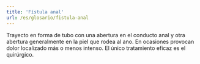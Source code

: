 ```yaml
---
title: 'Fístula anal'
url: /es/glosario/fistula-anal
---
```


Trayecto en forma de tubo con una abertura en el conducto anal y otra abertura generalmente en la piel que rodea al ano. En ocasiones provocan dolor localizado más o menos intenso. El único tratamiento eficaz es el quirúrgico.